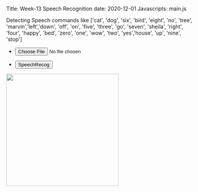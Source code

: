 Title: Week-13 Speech Recognition
date: 2020-12-01
Javascripts: main.js


Detecting Speech commands like ['cat', 'dog', 'six', 'bird', 'eight', 'no', 'tree', 'marvin','left','down', 'off', 'on', 'five', 'three', 'go', 'seven', 'sheila', 'right', 'four', 'happy', 'bed', 'zero', 'one', 'wow', 'two', 'yes','house', 'up', 'nine', 'stop']


  <section>
    <div class="row gtr-uniform">
      <div class="col-3 col-12-xsmall">
        <ul class="actions">
          <li><input id="getFile" type="file" accept="audio/wav"/></li>
        </ul>
        <ul class="actions">
          <li><input id="srecog" type="button" value="SpeechRecog"/></li>
        </ul>
      </div>
      <div class="col-6 col-12-xsmall">
        <span class="image fit">
          <img id="upImage" src="https://icons.iconarchive.com/icons/alecive/flatwoken/512/Apps-Player-Audio-icon.png" alt="" height=300>
        </span>
        <h3 id="imgClass" style="text-align:center" ></h3>
      </div>
    </div>
  </section>
